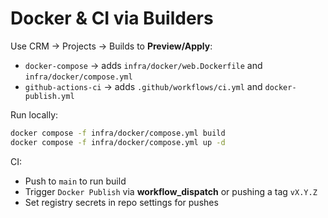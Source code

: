 # Docker & CI via Builders

Use CRM → Projects → Builds to **Preview/Apply**:
- `docker-compose` → adds `infra/docker/web.Dockerfile` and `infra/docker/compose.yml`
- `github-actions-ci` → adds `.github/workflows/ci.yml` and `docker-publish.yml`

Run locally:
```bash
docker compose -f infra/docker/compose.yml build
docker compose -f infra/docker/compose.yml up -d
```

CI:
- Push to `main` to run build
- Trigger `Docker Publish` via **workflow_dispatch** or pushing a tag `vX.Y.Z`
- Set registry secrets in repo settings for pushes
